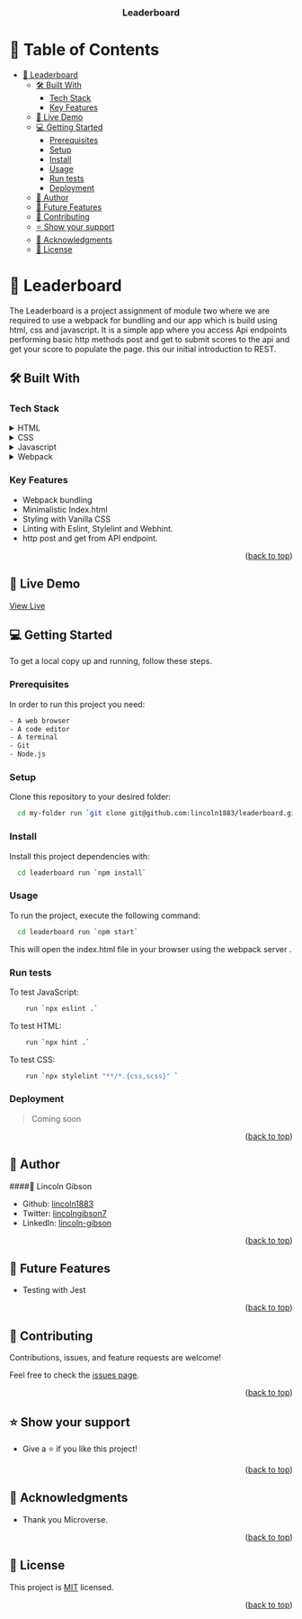 <a name="readme-top"></a>

<div align="center">

  <h3><b>Leaderboard</b></b></h3>

</div>

# 📗 Table of Contents

- [📖 Leaderboard ](#-leaderboard-)
  - [🛠 Built With ](#-built-with-)
    - [Tech Stack ](#tech-stack-)
    - [Key Features ](#key-features-)
  - [🚀 Live Demo ](#-live-demo-)
  - [💻 Getting Started ](#-getting-started-)
    - [Prerequisites](#prerequisites)
    - [Setup](#setup)
    - [Install](#install)
    - [Usage](#usage)
    - [Run tests](#run-tests)
    - [Deployment](#deployment)
  - [👥 Author ](#-author-)
  - [🔭 Future Features ](#-future-features-)
  - [🤝 Contributing ](#-contributing-)
  - [⭐️ Show your support ](#️-show-your-support-)
  - [🙏 Acknowledgments ](#-acknowledgments-)
  - [📝 License ](#-license-)

<!-- PROJECT DESCRIPTION -->

# 📖 Leaderboard <a name="about-project"></a>

The Leaderboard is a project assignment of module two where we are required to use a webpack for bundling and our app which is build using html, css and javascript. It is a simple app where you access Api endpoints performing basic http methods post and get to submit scores to the api and get your score to populate the page. this our initial introduction to REST.

## 🛠 Built With <a name="built-with"></a>

### Tech Stack <a name="tech-stack"></a>

<details>
  <summary>HTML</summary>
  <ul>
    <li><a href="https://developer.mozilla.org/en-US/docs/Web/HTML/">HTML</a></li>
  </ul>
</details>

<details>
  <summary>CSS</summary>
  <ul>
    <li><a href="https://developer.mozilla.org/en-US/docs/Web/CSS">CSS</a></li>
  </ul>
</details>

<details>
  <summary>Javascript</summary>
  <ul>
    <li><a href="https://developer.mozilla.org/en-US/docs/Web/Javascript">Javascript</a></li>
  </ul>
</details>

<details>
  <summary>Webpack</summary>
  <ul>
    <li><a href="https://webpack.js.org/">Webpack</a></li>
  </ul>
</details>
<!-- Features -->

### Key Features <a name="key-features"></a>

- Webpack bundling
- Minimalistic Index.html
- Styling with Vanilla CSS
- Linting with Eslint, Stylelint and Webhint.
- http post and get from API endpoint.

<p align="right">(<a href="#readme-top">back to top</a>)</p>

<!-- LIVE DEMO -->

## 🚀 Live Demo <a name="live-demo"></a>
[View Live](https://lincoln1883.github.io/leaderboard/)

<!-- GETTING STARTED -->

## 💻 Getting Started <a name="getting-started"></a>

To get a local copy up and running, follow these steps.

### Prerequisites

In order to run this project you need:

```sh
- A web browser
- A code editor
- A terminal
- Git
- Node.js
```

### Setup

Clone this repository to your desired folder:

```sh
  cd my-folder run `git clone git@github.com:lincoln1883/leaderboard.git`
```

### Install

Install this project dependencies with:

```sh
  cd leaderboard run `npm install`
```

### Usage

To run the project, execute the following command:

```sh
  cd leaderboard run `npm start`
```

This will open the index.html file in your browser using the webpack server .

### Run tests

To test JavaScript:

```sh
    run `npx eslint .`
```

To test HTML:

```sh
    run `npx hint .`
```

To test CSS:

```sh
    run `npx stylelint "**/*.{css,scss}" `
```

### Deployment

> Coming soon

<p align="right">(<a href="#readme-top">back to top</a>)</p>

<!-- AUTHORS -->

## 👥 Author <a name="authors"></a>

####👤 Lincoln Gibson

- Github: [lincoln1883](https://github.com/lincoln1883)
- Twitter: [lincolngibson7](https://twitter.com/lincolngibson7)
- LinkedIn: [lincoln-gibson](https://linkedin.com/in/lincoln-gibson)

<p align="right">(<a href="#readme-top">back to top</a>)</p>

<!-- FUTURE FEATURES -->

## 🔭 Future Features <a name="future-features"></a>

- Testing with Jest

<p align="right">(<a href="#readme-top">back to top</a>)</p>

<!-- CONTRIBUTING -->

## 🤝 Contributing <a name="contributing"></a>

Contributions, issues, and feature requests are welcome!

Feel free to check the [issues page](../../issues/).

<p align="right">(<a href="#readme-top">back to top</a>)</p>

<!-- SUPPORT -->

## ⭐️ Show your support <a name="support"></a>

- Give a ⭐️ if you like this project!

<p align="right">(<a href="#readme-top">back to top</a>)</p>

<!-- ACKNOWLEDGEMENTS -->

## 🙏 Acknowledgments <a name="acknowledgements"></a>

- Thank you Microverse.

<p align="right">(<a href="#readme-top">back to top</a>)</p>

<!-- LICENSE -->

## 📝 License <a name="license"></a>

This project is [MIT](./LICENSE) licensed.

<p align="right">(<a href="#readme-top">back to top</a>)</p>
